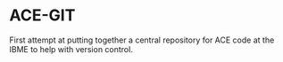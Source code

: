 # ACE-GIT
First attempt at putting together a central repository for ACE code at the IBME to help with version control.
